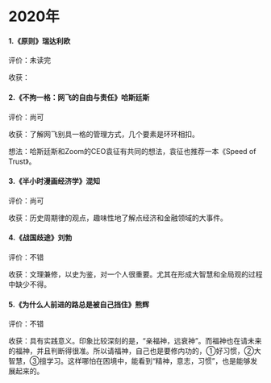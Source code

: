 # 2020年

#### 1.《原则》瑞达利欧

评价：未读完

收获：

#### 2.《不拘一格：网飞的自由与责任》哈斯廷斯

评价：尚可

收获：了解网飞别具一格的管理方式，几个要素是环环相扣。

想法：哈斯廷斯和Zoom的CEO袁征有共同的想法，袁征也推荐一本《Speed of Trust》。



#### 3.《半小时漫画经济学》混知

评价：尚可

收获：历史周期律的观点，趣味性地了解点经济和金融领域的大事件。

#### 4.《战国歧途》刘勃

评价：不错

收获：文理兼修，以史为鉴，对一个人很重要。尤其在形成大智慧和全局观的过程中缺少不得。

#### 5.《为什么人前进的路总是被自己挡住》熊辉

评价：不错

收获：具有实践意义。印象比较深刻的是，“亲福神，远衰神”。而福神也在请未来的福神，并且判断得很准。所以请福神，自己也是要修内功的，①好习惯，②大智慧，③擅学习。这样哪怕在困境中，能看到“精神，意志，习惯”，也是能够发展起来的。